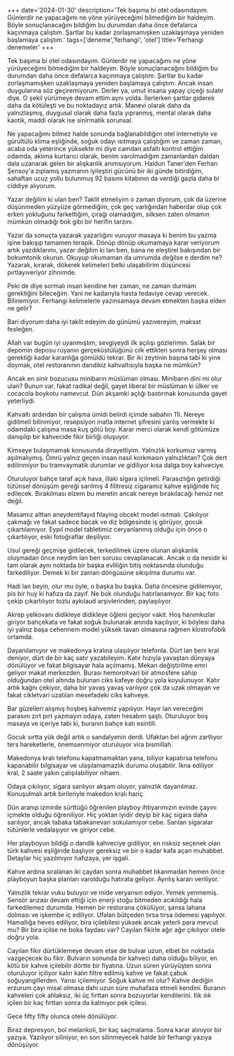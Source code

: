 +++
date='2024-01-30'
description='Tek başıma bi otel odasındayım. Günlerdir ne yapacağımı ne yöne yürüyeceğimi bilmediğim bir haldeyim. Böyle sonuçlanacağını bildiğim bu durumdan daha önce defalarca kaçınmaya çalıştım. Şartlar bu kadar zorlaşmamışken uzaklaşmaya yeniden başlamaya çalıştım.'
tags=['deneme','ferhangi', 'otel']
title='Ferhangi denemeler'
+++

Tek başıma bi otel odasındayım. Günlerdir ne yapacağımı ne yöne yürüyeceğimi bilmediğim bir haldeyim. Böyle sonuçlanacağını bildiğim bu durumdan daha önce defalarca kaçınmaya çalıştım. 
Şartlar bu kadar zorlaşmamışken uzaklaşmaya yeniden başlamaya çalıştım. Ancak insan duygularına söz geçiremiyorum. Derler ya, umut insana yapay çiçeği sulatır diye. 
O şekil yürümeye devam ettim aynı yolda. İlerlerken şartlar giderek daha da kötüleşti ve bu noktadayız artık. Manevi olarak daha da yalnızlaşmış, duygusal olarak daha fazla yıpranmış,
mental olarak daha kaotik, maddi olarak ise sinirmatik sorunsal. 

Ne yapacağımı bilmez halde sonunda bağlanabildiğim otel internetiyle ve gürültülü klima eşliğinde, soğuk odayı ısıtmaya çalıştığım ve zaman zaman, acaba oda yeterince yüksekte mi diye 
camdan asfaltı kontrol ettiğim odamda, aklıma kurtarıcı olarak, benim varolmadığım zamanlardan daldan dala uzanarak gelen bir alışkanlık anımsıyorum. Haldun Taner'den Ferhan Şensoy'a zıplamış
yazmanın iyileştiri gücünü bir iki günde bitirdiğim, sahaftan ucuz yollu bulunmuş 92 basımı kitabının da verdiği gazla daha bi ciddiye alıyorum. 

Yazar değilim ki ulan ben? Taklit etmeliyim o zaman diyorum, çok da üzerine düşünmeden yüzyüze görmediğim, çok geç varlığından haberdar olup çok erken yokluğunu farkettiğim, çırağı olamadığım, silksen zaten
olmamın mümkün olmadığı bok gibi bir herifin tarzını. 

Yazar da sonuçta yazarak yazarlığını vuruyor masaya ki benim bu yazma işine bakışıp tamamen terapik. 
Dönüp dönüp okumamaya karar veriyorum artık yazdıklarımı, yazar değilim ki lan ben, bana ne eleştirel bakışından bir bokumtonik okurun. 
Okuyup okumaman da umrumda değilse e derdim ne? Yazarak, kırarak, dökerek kelimeleri belki ulaşabilirim düşüncesi pırtlayıveriyor zihnimde. 

Peki de diye sormalı insan kendine her zaman, ne zaman durmam gerektiğini bileceğim. Yani ne kadarıyla hasta tedaviye cevap verecek. Bilinemiyor. Ferhangi kelimelerle yazınsamaya devam etmekten başka elden ne gelir?

Bari diyorum daha iyi taklit edeyim de günümü yazıvereyim, maksat fesleğen. 

Allah var bugün iyi uyanmıştım, sevgiyeydi ilk açılışı gözlerimin. Salak bir depomin deposu rüyanın gerçeküstülüğünü cılk ettikten sonra herşey olması gerektiği kadar karanlığa gömüldü tekrar. Bir iki zeytinin başına tabi ki yine doymak,
otel restoranının dandikiz kahvaltısıyla başka ne mümkün?

Ancak en sinir bozucusu minibarın müslüman olması. Minibarın dini mi olur ulan? Bunun var, fakat radikal değil, gayet liberal bir müslüman ki ülker ve cocacola boykotu namevcut. 
Dün akşamki açlığı bastırmak konusunda gayet yeterliydi. 

Kahvaltı ardından bir çalışma ümidi belirdi içimde sabahın 11i. Nereye gidilmeli bilinmiyor, resepsiyon inatla internet şifresini yanlış vermekte ki odamdaki çalışma masa kuş götü boy. 
Karar merci olarak kendi götümüze danışılıp bir kahvecide fikir birliği oluşuyor. 

Kimseye bulaşmamak konusunda dirayetliyim. Yalnızlık korkumuz varmış aşılmalıymış. Ömrü yalnız geçen insan nasıl korkmasın yalnızlıktan? Çok dert edilinmiyor bu tramvaymatik durumlar ve gidiliyor kısa dalga boy kahveciye. 

Oturuluyor bahçe taraf açık hava, illaki sigara içilmeli. Parasızlığın getirdiği tütünsel dönüşüm gereği sarılmış 4 filitresiz cigaramız kahve eşliğinde hiç edilecek. Bırakılması elzem bu meretin ancak nereye bırakılacağı henüz net değil. 

Masamız alttan aneydentifayıd fılaying obcekt model ısıtmalı. Çakılıyor çakmağı ve fakat sadece bacak ve diz bölgesinde iş görüyor, gocuk çıkartılamıyor. Eypıl model tabletimiz ceryanlanmış olduğu için önce o çıkartılıyor, eski fotoğraflar deşiliyor. 

Usul gereği geçmişe gidilecek, terkedilmek üzere olunan alışkanlık oluşmadan önce neydim lan ben sorusu cevaplanacak. Ancak o da nesidir ki tam olarak aynı noktada bir başka evliliğin bitiş noktasında olunduğu farkediliyor. Demek ki bir zaman döngüsüne sıkışılma durumu var. 

Hadi lan beyin, olur mu öyle, o başka bu başka. Daha öncesine gidilemiyor, pis bir huy ki hafıza da zayıf. Ne bok olunduğu hatırlanamıyor. Bir kaç foto çekip çıkartılıyor tozlu aykılaud arşivlerinden, paylaşılıyor. 

Akrep yelkovanı didikleye didikleye öğleni geçiyor vakit. Hoş hanımkızlar giriyor bahçekata ve fakat soğuk bulunarak anında kaçılıyor, ki böylesi daha iyi yalnız başa cehennem model yüksek tavan olmasına rağmen klostrofobik ortamda. 

Dayanılamıyor ve makedonya kralına ulaşılıyor telefonla. Dürt lan beni kral deniyor, dürt de bir kaç satır yazabileyim. Katır hızıyla yavaştan dünyaya dönülüyor ve fakat bilgisayar hala açılmamış. Mekan değiştirilme emri geliyor makat merkezden. 
Burası hemoroitvari bir atmosfere sahip olduğundan otel altında bulunan ciks kafeye doğru yola koyulunuyor. Katır artık kağnı çekiyor, daha bir yavaş yavaş varılıyor çok da uzak olmayan ve fakat cikletvari uzatılan mesefadeki ciks kahveye. 

Bar güzelleri alışmış hoşbeş kahvemiz yapılıyor. Hayır lan vereceğim parasını zırt pırt yazmayın odaya, zaten hesabım şaştı. Oturuluyor boş masaya ve içeriye tabi ki, buranın bahçe katı esintili. 

Gocuk sırtta yük değil artık o sandalyenin derdi. Ufaktan bel ağrım zartlıyor ters hareketlerle, önemsenmiyor oturuluyor vira bismillah. 

Makedonya kralı telefonu kapatmamaktan yana, biliyor kapatırsa telefonu kapanabilir bilgisayar ve ulaşılamamazlık durumu oluşabilir. İkna ediliyor kral, 2 saate yakın çalışılabiliyor nihaen. 

Odaya çıkılıyor, sigara sarılıyor akşam oluyor, yalnızlık dayanılmaz. Konuşulmalı artık birileriyle makedon kralı hariç. 

Dün aranıp izmirde sürttüğü öğrenilen playboy ihtiyarımızın evinde çayını içmekte olduğu öğreniliyor. Hiç yoktan iyidir deyip bir kaç sigara daha sarılıyor, ancak tabaka tabakanevari sokulamıyor cebe. Sarılan sigaralar tütünlerle vedalaşıyor ve giriyor cebe. 

Her playboyun bildiği o dandik kahveciye gidiliyor, en risksiz seçenek olan türk kahvesi eşliğinde başlıyor gereksiz ve bir o kadar kafa açan muhabbet. Detaylar hiç yazılmıyor hafızaya, yer işgali. 

Kahve ardına sıralanan iki çaydan sonra muhabbet tıkanmadan hemen önce playboyun başka planları varolduğu hatırata geliyor. Ayrılış kararı veriliyor. 

Yalnızlık tekrar vuku buluyor ve mide veryansın ediyor. Yemek yenmemiş. Sensör arızası devam ettiği için enerji stoğu bitmeden acıkıldığı hala farkedilemez durumda. Hemen bir restorana çökülüyor, şansa lahana dolması ve işkembe iç ediliyor. 
Ufalan bütçeden tırsa tırsa ödemesi yapılıyor. Hamallığa heves ediliyor, bira içilebilesi yüksek ancak yeterli para mevcut mu? Bir bira içilse ne boka faydası var? Cayılan fikirle ağır ağır çıkılıyor otele doğru yola. 

Cayılan fikir dürtüklemeye devam etse de bulvar uzun, elbet bir noktada vazgeçecek bu fikir. Bulvarın sonunda bir kahveci daha olduğu biliyor, en kötü bir kahve içilebilir dörtte bir fiyatına. Uzun süren yürüyüşten sonra oturuluyor içiliyor kalın kalın
filtre edilmiş kahve ve fakat çabuk soğuyangillerden. Yarısı içilemiyor. Soğuk kahve mi olur? Kahve dediğin erzurum çayı misal olmasa dahi uzun süre muhafaza etmeli kendini. Buranın kahveleri çok ahlaksız, iki üç fırttan sonra bozuyorlar kendilerini. 
Ilık ılık içilen bir kaç fırttan sonra da kalmıyor pek içilesi. 

Gece fifty fifty olunca otele dönülüyor. 

Biraz depresyon, bol melankoli, bir kaç saçmalama. Sonra karar alınıyor bir yazıya. Yazılıyor siliniyor, en son silinmeyecek halde bir ferhangi yazıya dönüşüyor. 

